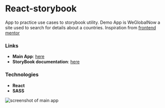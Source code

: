 # React-storybook
App to practice use cases to storybook utility. Demo App is WeGlobalNow a site used to search for details about a countries. Inspiration from [frontend mentor](https://www.frontendmentor.io/challenges/rest-countries-api-with-color-theme-switcher-5cacc469fec04111f7b848ca)

### Links
- **Main App**: [here](https://weglobalnow.netlify.app/)
- **StoryBook documentation**: [here](https://react-storybook.notmaks.now.sh/)

### Technologies
- **React**
- **SASS**

![screenshot of main app](https://res.cloudinary.com/dnavbc7ny/image/upload/v1589035171/restcountry_skuc75.png)
